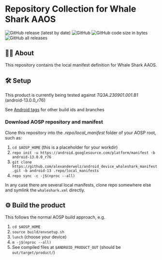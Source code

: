 # Repository Collection for Whale Shark AAOS

![GitHub release (latest by date)](https://img.shields.io/github/v/release/alexanderwolz/android_device_whaleshark_manifest)
![GitHub](https://img.shields.io/github/license/alexanderwolz/android_device_whaleshark_manifest)
![GitHub code size in bytes](https://img.shields.io/github/languages/code-size/alexanderwolz/android_device_whaleshark_manifest)
![GitHub all releases](https://img.shields.io/github/downloads/alexanderwolz/android_device_whaleshark_manifest/total?color=informational)

## 🧑‍💻 About

This repository contains the local manifest definition for Whale Shark AAOS.

## 🛠️ Setup

This product is currently being tested against *TQ3A.230901.001.B1* (android-13.0.0_r76)

See [Android tags](https://source.android.com/docs/setup/about/build-numbers) for other build ids and branches

### Download AOSP repository and manifest

Clone this repository into the *.repo/local_manifest* folder of your AOSP root, such as:

1. ```cd $AOSP_HOME``` (this is a placeholder for your workdir)
1. ```repo init -u https://android.googlesource.com/platform/manifest -b android-13.0.0_r76```
2. ```git clone https://github.com/alexanderwolz/android_device_whaleshark_manifest.git -b android-13 .repo/local_manifests```
3. ```repo sync -c -j$(nproc --all)```

In any case there are several local manifests, clone repo somewhere else and symlink the ```whaleshark.xml``` directly.

## ⚙️ Build the product

This follows the normal AOSP build approach, e.g.
1. ```cd $AOSP_HOME```
1. ```source build/envsetup.sh```
2. ```lunch``` (choose your device)
4. ```m -j$(nproc --all)```
6. See compiled files at ```$ANDROID_PRODUCT_OUT``` (should be ```out/target/product/```)
